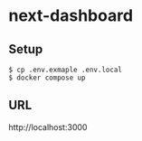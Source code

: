# next-dashboard

## Setup

```
$ cp .env.exmaple .env.local
$ docker compose up
```

## URL

http://localhost:3000
